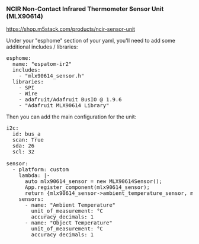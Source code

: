 ### NCIR Non-Contact Infrared Thermometer Sensor Unit (MLX90614)

https://shop.m5stack.com/products/ncir-sensor-unit

Under your "esphome" section of your yaml, you'll need to add some additional includes / libraries:
<pre>
esphome:
  name: "espatom-ir2"
  includes:
    - "mlx90614_sensor.h"
  libraries:
    - SPI
    - Wire
    - adafruit/Adafruit BusIO @ 1.9.6
    - "Adafruit MLX90614 Library"
</pre>

Then you can add the main configuration for the unit:
<pre>
i2c:
  id: bus_a
  scan: True
  sda: 26
  scl: 32

sensor:
  - platform: custom
    lambda: |-
      auto mlx90614_sensor = new MLX90614Sensor();
      App.register_component(mlx90614_sensor);
      return {mlx90614_sensor->ambient_temperature_sensor, mlx90614_sensor->object_temperature_sensor};
    sensors:
      - name: "Ambient Temperature"
        unit_of_measurement: °C
        accuracy_decimals: 1
      - name: "Object Temperature"
        unit_of_measurement: °C
        accuracy_decimals: 1
</pre>
